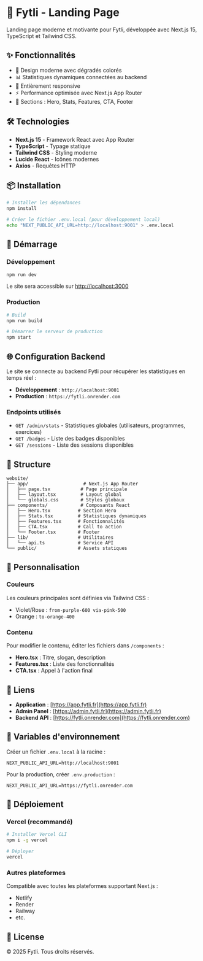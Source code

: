 # 🚀 Fytli - Landing Page

Landing page moderne et motivante pour Fytli, développée avec Next.js 15, TypeScript et Tailwind CSS.

## ✨ Fonctionnalités

- 🎨 Design moderne avec dégradés colorés
- 📊 Statistiques dynamiques connectées au backend
- 📱 Entièrement responsive
- ⚡ Performance optimisée avec Next.js App Router
- 🎯 Sections : Hero, Stats, Features, CTA, Footer

## 🛠️ Technologies

- **Next.js 15** - Framework React avec App Router
- **TypeScript** - Typage statique
- **Tailwind CSS** - Styling moderne
- **Lucide React** - Icônes modernes
- **Axios** - Requêtes HTTP

## 📦 Installation

```bash
# Installer les dépendances
npm install

# Créer le fichier .env.local (pour développement local)
echo "NEXT_PUBLIC_API_URL=http://localhost:9001" > .env.local
```

## 🚀 Démarrage

### Développement

```bash
npm run dev
```

Le site sera accessible sur [http://localhost:3000](http://localhost:3000)

### Production

```bash
# Build
npm run build

# Démarrer le serveur de production
npm start
```

## 🌐 Configuration Backend

Le site se connecte au backend Fytli pour récupérer les statistiques en temps réel :

- **Développement** : `http://localhost:9001`
- **Production** : `https://fytli.onrender.com`

### Endpoints utilisés

- `GET /admin/stats` - Statistiques globales (utilisateurs, programmes, exercices)
- `GET /badges` - Liste des badges disponibles
- `GET /sessions` - Liste des sessions disponibles

## 📂 Structure

```
website/
├── app/                    # Next.js App Router
│   ├── page.tsx           # Page principale
│   ├── layout.tsx         # Layout global
│   └── globals.css        # Styles globaux
├── components/            # Composants React
│   ├── Hero.tsx          # Section Hero
│   ├── Stats.tsx         # Statistiques dynamiques
│   ├── Features.tsx      # Fonctionnalités
│   ├── CTA.tsx           # Call to action
│   └── Footer.tsx        # Footer
├── lib/                  # Utilitaires
│   └── api.ts            # Service API
└── public/               # Assets statiques
```

## 🎨 Personnalisation

### Couleurs

Les couleurs principales sont définies via Tailwind CSS :
- Violet/Rose : `from-purple-600 via-pink-500`
- Orange : `to-orange-400`

### Contenu

Pour modifier le contenu, éditer les fichiers dans `/components` :
- **Hero.tsx** : Titre, slogan, description
- **Features.tsx** : Liste des fonctionnalités
- **CTA.tsx** : Appel à l'action final

## 🔗 Liens

- **Application** : [https://app.fytli.fr](https://app.fytli.fr)
- **Admin Panel** : [https://admin.fytli.fr](https://admin.fytli.fr)
- **Backend API** : [https://fytli.onrender.com](https://fytli.onrender.com)

## 📝 Variables d'environnement

Créer un fichier `.env.local` à la racine :

```env
NEXT_PUBLIC_API_URL=http://localhost:9001
```

Pour la production, créer `.env.production` :

```env
NEXT_PUBLIC_API_URL=https://fytli.onrender.com
```

## 🚢 Déploiement

### Vercel (recommandé)

```bash
# Installer Vercel CLI
npm i -g vercel

# Déployer
vercel
```

### Autres plateformes

Compatible avec toutes les plateformes supportant Next.js :
- Netlify
- Render
- Railway
- etc.

## 📄 License

© 2025 Fytli. Tous droits réservés.
